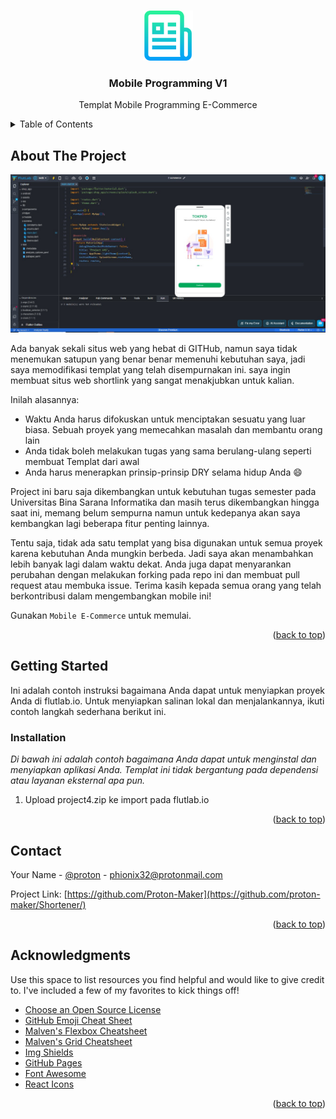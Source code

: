 <a name="readme-top"></a>
<!--
*** Thanks for checking out the Best-README-Template. If you have a suggestion
*** that would make this better, please fork the repo and create a pull request
*** or simply open an issue with the tag "enhancement".
*** Don't forget to give the project a star!
*** Thanks again! Now go create something AMAZING! :D
-->

<!-- PROJECT LOGO -->
<br />
<div align="center">
  <a href="https://github.com/proton-maker/project4">
    <img src="images/logo.png" alt="Logo" width="80" height="80">
  </a>

  <h3 align="center">Mobile Programming V1</h3>

  <p align="center">
    Templat Mobile Programming E-Commerce
  </p>
</div>



<!-- TABLE OF CONTENTS -->
<details>
  <summary>Table of Contents</summary>
  <ol>
    <li>
      <a href="#about-the-project">About The Project</a>
    </li>
    <li>
      <a href="#getting-started">Getting Started</a>
      <ul>
        <li><a href="#installation">Installation</a></li>
      </ul>
    </li>
    <li><a href="#contact">Contact</a></li>
    <li><a href="#acknowledgments">Acknowledgments</a></li>
  </ol>
</details>



<!-- ABOUT THE PROJECT -->
## About The Project

[![Product Name Screen Shot][product-screenshot]](https://github.com/proton-maker/project4)

Ada banyak sekali situs web yang hebat di GITHub, namun saya tidak menemukan satupun yang benar benar memenuhi kebutuhan saya, jadi saya memodifikasi templat yang telah disempurnakan ini.
saya ingin membuat situs web shortlink yang sangat menakjubkan untuk kalian.

Inilah alasannya:
* Waktu Anda harus difokuskan untuk menciptakan sesuatu yang luar biasa. Sebuah proyek yang memecahkan masalah dan membantu orang lain
* Anda tidak boleh melakukan tugas yang sama berulang-ulang seperti membuat Templat dari awal
* Anda harus menerapkan prinsip-prinsip DRY selama hidup Anda :smile:

Project ini baru saja dikembangkan untuk kebutuhan tugas semester pada Universitas Bina Sarana Informatika dan masih terus dikembangkan hingga saat ini, memang belum sempurna namun
untuk kedepanya akan saya kembangkan lagi beberapa fitur penting lainnya.

Tentu saja, tidak ada satu templat yang bisa digunakan untuk semua proyek karena kebutuhan Anda mungkin berbeda. Jadi saya akan menambahkan lebih banyak lagi dalam waktu dekat. Anda juga dapat menyarankan perubahan dengan melakukan forking pada repo ini dan membuat pull request atau membuka issue. Terima kasih kepada semua orang yang telah berkontribusi dalam mengembangkan mobile ini!

Gunakan `Mobile E-Commerce` untuk memulai.

<p align="right">(<a href="#readme-top">back to top</a>)</p>


<!-- GETTING STARTED -->
## Getting Started

Ini adalah contoh instruksi bagaimana Anda dapat untuk menyiapkan proyek Anda di flutlab.io.
Untuk menyiapkan salinan lokal dan menjalankannya, ikuti contoh langkah sederhana berikut ini.

### Installation

_Di bawah ini adalah contoh bagaimana Anda dapat untuk menginstal dan menyiapkan aplikasi Anda. Templat ini tidak bergantung pada dependensi atau layanan eksternal apa pun._

1. Upload project4.zip ke import pada flutlab.io


<p align="right">(<a href="#readme-top">back to top</a>)</p>



<!-- CONTACT -->
## Contact

Your Name - [@proton](https://github.com/proton-maker/Shortener) - phionix32@protonmail.com

Project Link: [https://github.com/Proton-Maker](https://github.com/proton-maker/Shortener/)

<p align="right">(<a href="#readme-top">back to top</a>)</p>



<!-- ACKNOWLEDGMENTS -->
## Acknowledgments

Use this space to list resources you find helpful and would like to give credit to. I've included a few of my favorites to kick things off!

* [Choose an Open Source License](https://choosealicense.com)
* [GitHub Emoji Cheat Sheet](https://www.webpagefx.com/tools/emoji-cheat-sheet)
* [Malven's Flexbox Cheatsheet](https://flexbox.malven.co/)
* [Malven's Grid Cheatsheet](https://grid.malven.co/)
* [Img Shields](https://shields.io)
* [GitHub Pages](https://pages.github.com)
* [Font Awesome](https://fontawesome.com)
* [React Icons](https://react-icons.github.io/react-icons/search)

<p align="right">(<a href="#readme-top">back to top</a>)</p>



<!-- MARKDOWN LINKS & IMAGES -->
<!-- https://www.markdownguide.org/basic-syntax/#reference-style-links -->
[contributors-shield]: https://img.shields.io/github/contributors/othneildrew/Best-README-Template.svg?style=for-the-badge
[contributors-url]: https://github.com/othneildrew/Best-README-Template/graphs/contributors
[forks-shield]: https://img.shields.io/github/forks/othneildrew/Best-README-Template.svg?style=for-the-badge
[forks-url]: https://github.com/othneildrew/Best-README-Template/network/members
[stars-shield]: https://img.shields.io/github/stars/othneildrew/Best-README-Template.svg?style=for-the-badge
[stars-url]: https://github.com/othneildrew/Best-README-Template/stargazers
[issues-shield]: https://img.shields.io/github/issues/othneildrew/Best-README-Template.svg?style=for-the-badge
[issues-url]: https://github.com/othneildrew/Best-README-Template/issues
[license-shield]: https://img.shields.io/github/license/othneildrew/Best-README-Template.svg?style=for-the-badge
[license-url]: https://github.com/othneildrew/Best-README-Template/blob/master/LICENSE.txt
[linkedin-shield]: https://img.shields.io/badge/-LinkedIn-black.svg?style=for-the-badge&logo=linkedin&colorB=555
[linkedin-url]: https://linkedin.com/in/othneildrew
[product-screenshot]: assets/images/screeen.jpg
[Next.js]: https://img.shields.io/badge/next.js-000000?style=for-the-badge&logo=nextdotjs&logoColor=white
[Next-url]: https://nextjs.org/
[React.js]: https://img.shields.io/badge/React-20232A?style=for-the-badge&logo=react&logoColor=61DAFB
[React-url]: https://reactjs.org/
[Vue.js]: https://img.shields.io/badge/Vue.js-35495E?style=for-the-badge&logo=vuedotjs&logoColor=4FC08D
[Vue-url]: https://vuejs.org/
[Angular.io]: https://img.shields.io/badge/Angular-DD0031?style=for-the-badge&logo=angular&logoColor=white
[Angular-url]: https://angular.io/
[Svelte.dev]: https://img.shields.io/badge/Svelte-4A4A55?style=for-the-badge&logo=svelte&logoColor=FF3E00
[Svelte-url]: https://svelte.dev/
[Laravel.com]: https://img.shields.io/badge/Laravel-FF2D20?style=for-the-badge&logo=laravel&logoColor=white
[Laravel-url]: https://laravel.com
[Bootstrap.com]: https://img.shields.io/badge/Bootstrap-563D7C?style=for-the-badge&logo=bootstrap&logoColor=white
[Bootstrap-url]: https://getbootstrap.com
[JQuery.com]: https://img.shields.io/badge/jQuery-0769AD?style=for-the-badge&logo=jquery&logoColor=white
[JQuery-url]: https://jquery.com
